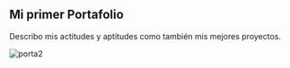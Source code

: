## Mi primer Portafolio

Describo mis actitudes y aptitudes como también mis mejores proyectos.

![porta2](https://user-images.githubusercontent.com/32303418/36230667-2120a2fe-11a9-11e8-95f7-8ff9b8042726.png)
